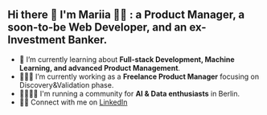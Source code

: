 ## Hi there 👋 I'm Mariia 👩🏼 : a Product Manager, a soon-to-be Web Developer, and an ex-Investment Banker.

- 🔬 I’m currently learning about **Full-stack Development, Machine Learning, and advanced Product Management**.</b>
- 👩🏼‍💻 I’m currently working as a **Freelance Product Manager** focusing on Discovery&Validation phase.
- 🏃🏼‍♀️‍➡️ I'm running a community for **AI & Data enthusiasts** in Berlin.
- 🤝🏻 Connect with me on [LinkedIn](https://www.linkedin.com/in/maria-osipova-4534n3449e/)
